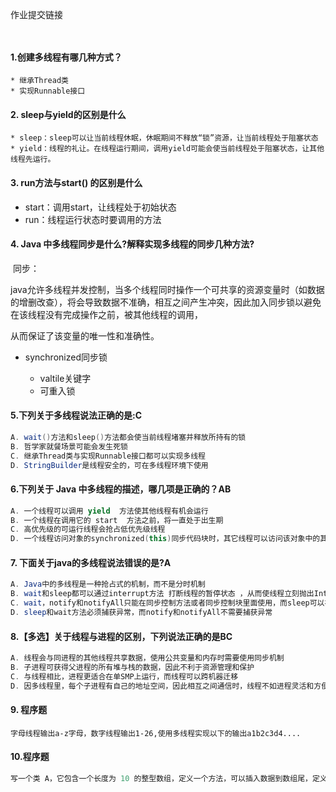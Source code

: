 作业提交链接

```
 
```



#### 1.创建多线程有哪几种方式？

	* 继承Thread类
	* 实现Runnable接口

#### 2. sleep与yield的区别是什么

	* sleep：sleep可以让当前线程休眠，休眠期间不释放“锁”资源，让当前线程处于阻塞状态
	* yield：线程的礼让。在线程运行期间，调用yield可能会使当前线程处于阻塞状态，让其他线程先运行。

#### 3. run方法与start() 的区别是什么

* start：调用start，让线程处于初始状态
* run：线程运行状态时要调用的方法

#### 4. Java 中多线程同步是什么?解释实现多线程的同步几种方法?

​	同步：

​	java允许多线程并发控制，当多个线程同时操作一个可共享的资源变量时（如数据的增删改查），将会导致数据不准确，相互之间产生冲突，因此加入同步锁以避免在该线程没有完成操作之前，被其他线程的调用，

  从而保证了该变量的唯一性和准确性。 

* synchronized同步锁

	* valtile关键字
	* 可重入锁

#### 5.下列关于多线程说法正确的是:C

```java
A. wait()方法和sleep()方法都会使当前线程堵塞并释放所持有的锁
B. 哲学家就餐场景可能会发生死锁
C. 继承Thread类与实现Runnable接口都可以实现多线程
D. StringBuilder是线程安全的，可在多线程环境下使用
```

#### 6.下列关于 Java 中多线程的描述，哪几项是正确的？AB

```java
A. 一个线程可以调用 yield  方法使其他线程有机会运行
B. 一个线程在调用它的 start  方法之前，将一直处于出生期
C. 高优先级的可运行线程会抢占低优先级线程
D. 一个线程访问对象的synchronized(this)同步代码块时，其它线程可以访问该对象中的其它synchronized(this)同步代码块
```

#### 7. 下面关于java的多线程说法错误的是?A

```java
A. Java中的多线程是一种抢占式的机制，而不是分时机制
B. wait和sleep都可以通过interrupt方法 打断线程的暂停状态 ，从而使线程立刻抛出InterruptedException
C. wait，notify和notifyAll只能在同步控制方法或者同步控制块里面使用，而sleep可以在任何地方使用
D. sleep和wait方法必须捕获异常，而notify和notifyAll不需要捕获异常
```

#### 8.【多选】关于线程与进程的区别，下列说法正确的是BC

```java
A. 线程会与同进程的其他线程共享数据，使用公共变量和内存时需要使用同步机制
B. 子进程可获得父进程的所有堆与栈的数据，因此不利于资源管理和保护
C. 与线程相比，进程更适合在单SMP上运行，而线程可以跨机器迁移
D. 因多线程里，每个子进程有自己的地址空间，因此相互之间通信时，线程不如进程灵活和方便
```

#### 9. 程序题

```
字母线程输出a-z字母，数字线程输出1-26,使用多线程实现以下的输出a1b2c3d4....
```

#### 10.程序题

```java
写一个类 A，它包含一个长度为 10 的整型数组，定义一个方法，可以插入数据到数组尾，定义另一个方法，可以取得数组的第一个数据。写一个类，调用 A 的方法插入数据。写一个类，调用 A 的方法得到数据。要求使用多线程。
```


